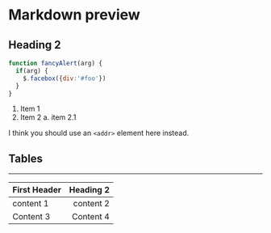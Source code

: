 # Markdown  preview

## Heading 2

```javascript
function fancyAlert(arg) {
  if(arg) {
    $.facebox({div:'#foo'})
  }
}
```

1. Item 1
2. Item 2
    a. item 2.1

I think you should use an
`<addr>` element here instead.

## Tables
----
First Header | Heading 2
:---| ---:
content 1 | content 2
Content 3 | Content 4
